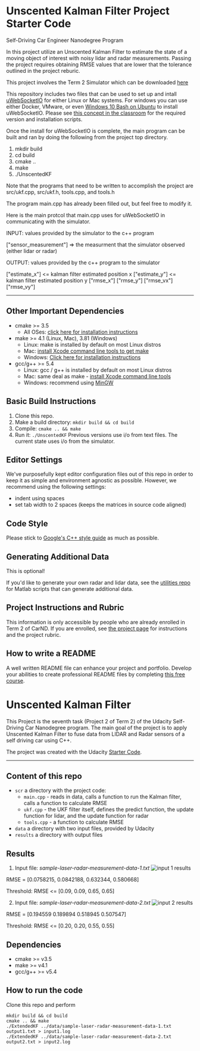 # Unscented Kalman Filter Project Starter Code
Self-Driving Car Engineer Nanodegree Program

In this project utilize an Unscented Kalman Filter to estimate the state of a moving object of interest with noisy lidar and radar measurements. Passing the project requires obtaining RMSE values that are lower that the tolerance outlined in the project reburic. 

This project involves the Term 2 Simulator which can be downloaded [here](https://github.com/udacity/self-driving-car-sim/releases)

This repository includes two files that can be used to set up and intall [uWebSocketIO](https://github.com/uWebSockets/uWebSockets) for either Linux or Mac systems. For windows you can use either Docker, VMware, or even [Windows 10 Bash on Ubuntu](https://www.howtogeek.com/249966/how-to-install-and-use-the-linux-bash-shell-on-windows-10/) to install uWebSocketIO. Please see [this concept in the classroom](https://classroom.udacity.com/nanodegrees/nd013/parts/40f38239-66b6-46ec-ae68-03afd8a601c8/modules/0949fca6-b379-42af-a919-ee50aa304e6a/lessons/f758c44c-5e40-4e01-93b5-1a82aa4e044f/concepts/16cf4a78-4fc7-49e1-8621-3450ca938b77) for the required version and installation scripts.

Once the install for uWebSocketIO is complete, the main program can be built and ran by doing the following from the project top directory.

1. mkdir build
2. cd build
3. cmake ..
4. make
5. ./UnscentedKF

Note that the programs that need to be written to accomplish the project are src/ukf.cpp, src/ukf.h, tools.cpp, and tools.h

The program main.cpp has already been filled out, but feel free to modify it.

Here is the main protcol that main.cpp uses for uWebSocketIO in communicating with the simulator.


INPUT: values provided by the simulator to the c++ program

["sensor_measurement"] => the measurment that the simulator observed (either lidar or radar)


OUTPUT: values provided by the c++ program to the simulator

["estimate_x"] <= kalman filter estimated position x
["estimate_y"] <= kalman filter estimated position y
["rmse_x"]
["rmse_y"]
["rmse_vx"]
["rmse_vy"]

---

## Other Important Dependencies
* cmake >= 3.5
  * All OSes: [click here for installation instructions](https://cmake.org/install/)
* make >= 4.1 (Linux, Mac), 3.81 (Windows)
  * Linux: make is installed by default on most Linux distros
  * Mac: [install Xcode command line tools to get make](https://developer.apple.com/xcode/features/)
  * Windows: [Click here for installation instructions](http://gnuwin32.sourceforge.net/packages/make.htm)
* gcc/g++ >= 5.4
  * Linux: gcc / g++ is installed by default on most Linux distros
  * Mac: same deal as make - [install Xcode command line tools](https://developer.apple.com/xcode/features/)
  * Windows: recommend using [MinGW](http://www.mingw.org/)

## Basic Build Instructions

1. Clone this repo.
2. Make a build directory: `mkdir build && cd build`
3. Compile: `cmake .. && make`
4. Run it: `./UnscentedKF` Previous versions use i/o from text files.  The current state uses i/o
from the simulator.

## Editor Settings

We've purposefully kept editor configuration files out of this repo in order to
keep it as simple and environment agnostic as possible. However, we recommend
using the following settings:

* indent using spaces
* set tab width to 2 spaces (keeps the matrices in source code aligned)

## Code Style

Please stick to [Google's C++ style guide](https://google.github.io/styleguide/cppguide.html) as much as possible.

## Generating Additional Data

This is optional!

If you'd like to generate your own radar and lidar data, see the
[utilities repo](https://github.com/udacity/CarND-Mercedes-SF-Utilities) for
Matlab scripts that can generate additional data.

## Project Instructions and Rubric

This information is only accessible by people who are already enrolled in Term 2
of CarND. If you are enrolled, see [the project page](https://classroom.udacity.com/nanodegrees/nd013/parts/40f38239-66b6-46ec-ae68-03afd8a601c8/modules/0949fca6-b379-42af-a919-ee50aa304e6a/lessons/c3eb3583-17b2-4d83-abf7-d852ae1b9fff/concepts/f437b8b0-f2d8-43b0-9662-72ac4e4029c1)
for instructions and the project rubric.

## How to write a README
A well written README file can enhance your project and portfolio.  Develop your abilities to create professional README files by completing [this free course](https://www.udacity.com/course/writing-readmes--ud777).


# Unscented Kalman Filter
This Project is the seventh task (Project 2 of Term 2) of the Udacity Self-Driving Car Nanodegree program. The main goal of the project is to apply Unscented Kalman Filter to fuse data from LIDAR and Radar sensors of a self driving car using C++.

The project was created with the Udacity [Starter Code](https://github.com/udacity/CarND-Unscented-Kalman-Filter-Project).

---

## Content of this repo
- `scr`  a directory with the project code:
  - `main.cpp` - reads in data, calls a function to run the Kalman filter, calls a function to calculate RMSE
  - `ukf.cpp` - the UKF filter itself, defines the predict function, the update function for lidar, and the update function for radar
  - `tools.cpp` - a function to calculate RMSE
- `data`  a directory with two input files, provided by Udacity
- `results`  a directory with output files

## Results 
1. Input file: *sample-laser-radar-measurement-data-1.txt*
![input 1 results](readme_img/plot1.png)

RMSE = [0.0758215, 0.0842188, 0.632344, 0.580668]

Threshold: RMSE <= [0.09, 0.09, 0.65, 0.65]

2. Input file: *sample-laser-radar-measurement-data-2.txt*
![input 2 results](readme_img/plot2.png)

RMSE = [0.194559 0.189894 0.518945 0.507547]

Threshold: RMSE <= [0.20, 0.20, 0.55, 0.55]

## Dependencies

* cmake >= v3.5
* make >= v4.1
* gcc/g++ >= v5.4

## How to run the code
Clone this repo and perform 
```
mkdir build && cd build
cmake .. && make
./ExtendedKF ../data/sample-laser-radar-measurement-data-1.txt output1.txt > input1.log
./ExtendedKF ../data/sample-laser-radar-measurement-data-2.txt output2.txt > input2.log
```



